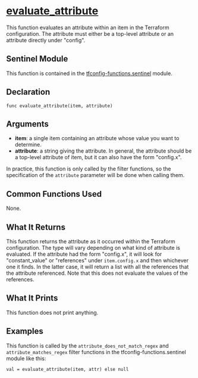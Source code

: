 # [evaluate_attribute](../tfconfig-functions.sentinel#L289)
This function evaluates an attribute within an item in the Terraform configuration. The attribute must either be a top-level attribute or an attribute directly under "config".

## Sentinel Module
This function is contained in the [tfconfig-functions.sentinel](../tfconfig-functions.sentinel) module.

## Declaration
`func evaluate_attribute(item, attribute)`

## Arguments
* **item**: a single item containing an attribute whose value you want to determine.
* **attribute**: a string giving the attribute. In general, the attribute should be a top-level attribute of item, but it can also have the form "config.x".

In practice, this function is only called by the filter functions, so the specification of the `attribute` parameter will be done when calling them.

## Common Functions Used
None.

## What It Returns
This function returns the attribute as it occurred within the Terraform configuration. The type will vary depending on what kind of attribute is evaluated. If the attribute had the form "config.x", it will look for "constant_value" or "references" under `item.config.x` and then whichever one it finds. In the latter case, it will return a list with all the references that the attribute referenced. Note that this does not evaluate the values of the references.

## What It Prints
This function does not print anything.

## Examples
This function is called by the `attribute_does_not_match_regex` and `attribute_matches_regex` filter functions in the tfconfig-functions.sentinel module like this:
```
val = evaluate_attribute(item, attr) else null
```
